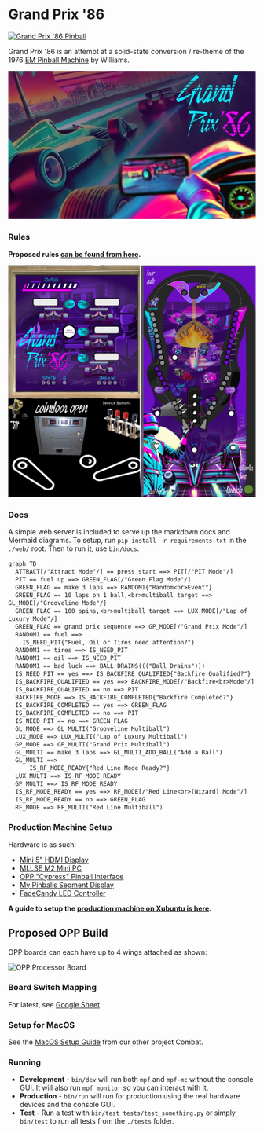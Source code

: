 Grand Prix '86
==============

[![Grand Prix '86 Pinball](https://github.com/deathsave/grand-prix/actions/workflows/python-app.yml/badge.svg)](https://github.com/deathsave/grand-prix/actions/workflows/python-app.yml)

Grand Prix '86 is an attempt at a solid-state conversion / re-theme
of the 1976
[EM Pinball Machine](http://www.ipdb.org/machine.cgi?id=1072)
by Williams.

![Attract Slide](https://raw.githubusercontent.com/deathsave/grand-prix/refs/heads/main/images/preload/attract.jpg)

### Rules

**Proposed rules [can be found from here](https://github.com/deathsave/grand-prix/blob/main/docs/RULES.md).**

![Playfield](https://github.com/deathsave/grand-prix/raw/main/monitor/playfield.jpg)

### Docs

A simple web server is included to serve up the markdown docs and
Mermaid diagrams. To setup, run `pip install -r requirements.txt`
in the `./web/` root. Then to run it, use `bin/docs`.

```mermaid
graph TD
  ATTRACT[/"Attract Mode"/] == press start ==> PIT[/"PIT Mode"/]
  PIT == fuel up ==> GREEN_FLAG[/"Green Flag Mode"/]
  GREEN_FLAG == make 3 laps ==> RANDOM1{"Random<br>Event"}
  GREEN_FLAG == 10 laps on 1 ball,<br>multiball target ==> GL_MODE[/"Grooveline Mode"/]
  GREEN_FLAG == 100 spins,<br>multiball target ==> LUX_MODE[/"Lap of Luxury Mode"/]
  GREEN_FLAG == grand prix sequence ==> GP_MODE[/"Grand Prix Mode"/]
  RANDOM1 == fuel ==>
    IS_NEED_PIT{"Fuel, Oil or Tires need attention?"}
  RANDOM1 == tires ==> IS_NEED_PIT
  RANDOM1 == oil ==> IS_NEED_PIT
  RANDOM1 == bad luck ==> BALL_DRAINS((("Ball Drains")))
  IS_NEED_PIT == yes ==> IS_BACKFIRE_QUALIFIED{"Backfire Qualified?"}
  IS_BACKFIRE_QUALIFIED == yes ==> BACKFIRE_MODE[/"Backfire<br>Mode"/]
  IS_BACKFIRE_QUALIFIED == no ==> PIT
  BACKFIRE_MODE ==> IS_BACKFIRE_COMPLETED{"Backfire Completed?"}
  IS_BACKFIRE_COMPLETED == yes ==> GREEN_FLAG
  IS_BACKFIRE_COMPLETED == no ==> PIT
  IS_NEED_PIT == no ==> GREEN_FLAG
  GL_MODE ==> GL_MULTI("Grooveline Multiball")
  LUX_MODE ==> LUX_MULTI("Lap of Luxury Multiball")
  GP_MODE ==> GP_MULTI("Grand Prix Multiball")
  GL_MULTI == make 3 laps ==> GL_MULTI_ADD_BALL("Add a Ball")
  GL_MULTI ==>
      IS_RF_MODE_READY{"Red Line Mode Ready?"}
  LUX_MULTI ==> IS_RF_MODE_READY
  GP_MULTI ==> IS_RF_MODE_READY
  IS_RF_MODE_READY == yes ==> RF_MODE[/"Red Line<br>(Wizard) Mode"/]
  IS_RF_MODE_READY == no ==> GREEN_FLAG
  RF_MODE ==> RF_MULTI("Red Line Multiball")
```

### Production Machine Setup

Hardware is as such:

- [Mini 5" HDMI Display](https://www.amazon.com/dp/B0CP3DH3LN)
- [MLLSE M2 Mini PC](https://www.newegg.com/mllse-m2/p/2SW-00A4-00007)
- [OPP "Cypress" Pinball Interface](https://pinballmakers.com/wiki/index.php?title=OPP-Cypress)
- [My Pinballs Segment Display](https://missionpinball.org/latest/hardware/mypinballs/wiring/)
- [FadeCandy LED Controller](https://www.adafruit.com/product/1689)

**A guide to setup the [production machine on Xubuntu is here](https://github.com/deathsave/grand-prix/blob/main/docs/XUBUNTU.md).**

Proposed OPP Build
------------------

OPP boards can each have up to 4 wings attached as shown:

![OPP Processor Board](http://pinballmakers.com/wiki/images/f/f1/Opp-processor.png)

### Board Switch Mapping

For latest, see
[Google Sheet](https://docs.google.com/spreadsheets/d/1fP1gkxzNxdvTTTq80cS0wRv1wayha4IzK5jE9S3geUE/edit?usp=sharing).

### Setup for MacOS

See the [MacOS Setup Guide](https://github.com/deathsave/combat/blob/main/README.md#installing-mpf)
from our other project Combat.

### Running

- **Development** - `bin/dev` will run both `mpf` and `mpf-mc`
  without the console GUI. It will also run `mpf monitor` so you can
  interact with it.
- **Production** - `bin/run` will run for production using the real
  hardware devices and the console GUI.
- **Test** - Run a test with `bin/test tests/test_something.py` or
  simply `bin/test` to run all tests from the `./tests` folder.
